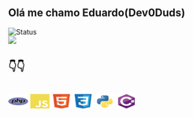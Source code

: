 ## Olá me chamo Eduardo(Dev0Duds)

![Status](https://github-readme-stats.vercel.app/api?username=Dev0Duds&show_icons=true&theme=radicalid=a)<br>
![](https://github-readme-stats.vercel.app/api/top-langs/?username=Dev0Duds&exclude_repo=github-readme-stats,anuraghazra.github.ioid=b)<br>
<style>
    #a{
        height = 20px;
        width = 20px;
    }
</style>

## 👇👇
<div style="display: inline_block"><br>
    <img align="center" alt="Rafa-PHP" height="30" width="40" src="https://raw.githubusercontent.com/devicons/devicon/master/icons/php/php-original.svg">
  <img align="center" alt="Rafa-Js" height="30" width="40" src="https://raw.githubusercontent.com/devicons/devicon/master/icons/javascript/javascript-plain.svg">
  <img align="center" alt="Rafa-HTML" height="30" width="40" src="https://raw.githubusercontent.com/devicons/devicon/master/icons/html5/html5-original.svg">
  <img align="center" alt="Rafa-CSS" height="30" width="40" src="https://raw.githubusercontent.com/devicons/devicon/master/icons/css3/css3-original.svg">
  <img align="center" alt="Rafa-Python" height="30" width="40" src="https://raw.githubusercontent.com/devicons/devicon/master/icons/python/python-original.svg">
  <img align="center" alt="Rafa-Csharp" height="30" width="40" src="https://raw.githubusercontent.com/devicons/devicon/master/icons/csharp/csharp-original.svg">

</div>
  

